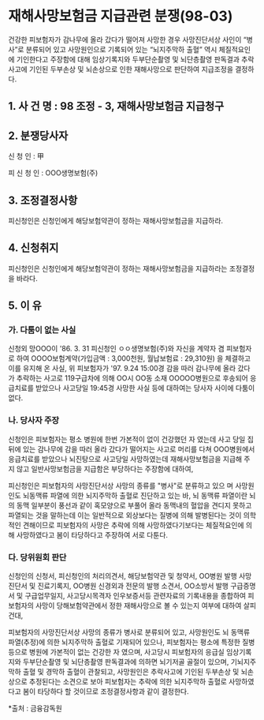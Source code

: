 # 재해사망보험금 지급관련 분쟁(98-03)

건강한 피보험자가 감나무에 올라 갔다가 떨어져 사망한 경우 사망진단서상 사인이 “병사”로 분류되어 있고 사망원인으로 기록되어 있는 “뇌지주막하 출혈” 역시 체질적요인에 기인한다고 주장함에 대해 임상기록지와 두부단순촬영 및 뇌단층촬영 판독결과 추락사고에 기인된 두부손상 및 뇌손상으로 인한 재해사망으로 판단하여 지급조정을 결정하다.


## 1. 사 건 명 : 98 조정 - 3, 재해사망보험금 지급청구


## 2. 분쟁당사자

신   청  인  :  甲

피 신 청 인  :  OOO생명보험(주)


## 3. 조정결정사항
피신청인은 신청인에게 해당보험약관이 정하는 재해사망보험금을 지급하라.


## 4. 신청취지
피신청인은 신청인에게 해당보험약관이 정하는 재해사망보험금을 지급하라는 조정결정을 바라다.


## 5. 이  유

### 가. 다툼이 없는 사실
신청외 망OOO이 '86. 3. 31 피신청인 ㅇㅇ생명보험(주)와 자신을 계약자 겸 피보험자로 하여 OOOO보험계약(가입금액 : 3,000천원, 월납보험료 : 29,310원) 을 체결하고 이를 유지해 온 사실, 위 피보험자가 '97. 9.24 15:00경 감을 따러 감나무에 올라 갔다가 추락하는 사고로 119구급차에 의해 OO시 OO동 소재 OOOOO병원으로 후송되어 응급치료를 받았으나 사고당일 19:45경 사망한 사실 등에  대하여는 당사자 사이에 다툼이 없다.

### 나. 당사자 주장
신청인은 피보험자는 평소 병원에 한번 가본적이 없이 건강했던 자 였는데 사고 당일 집뒤에 있는 감나무에 감을 따러 올라 갔다가 떨어지는 사고로 머리를 다쳐 OOO병원에서 응급치료를 받았으나 뇌진탕으로 사고당일 사망하였는데 재해사망보험금을 지급해 주지 않고 일반사망보험금을 지급함은 부당하다는 주장함에 대하여,

피신청인은 피보험자의 사망진단서상 사망의 종류를 "병사"로 분류하고 있으   며 사망원인도 뇌동맥류 파열에 의한 뇌지주막하 출혈로 진단하고 있는 바, 뇌 동맥류 파열이란 뇌의 동맥 일부분이 풍선과 같이 혹모양으로 부풀어 올라 동맥내의 혈압을 견디지 못하고 파열되는 것을 말하는데 이는 일반적으로 외상보다는 질병에 의해 발병된다는 것이 의학적인 견해이므로 피보험자의 사망은 추락에 의해 사망하였다기보다는 체질적요인에 의해 사망하였다고 봄이 타당하다고 주장하여 서로 다툰다.



### 다. 당위원회 판단
신청인의 신청서, 피신청인의 처리의견서, 해당보험약관 및 청약서, OO병원 발행 사망진단서 및 진료기록지, OO병원 신경외과 전문의 발행 소견서, OO소방서 발행 구급증명서 및 구급업무일지, 사고당시목격자 인우보증서등 관련자료의 기록내용을 종합하여 피보험자의 사망이 당해보험약관에서 정한 재해사망으로 볼 수 있는지 여부에 대하여 살피건대,

피보험자의 사망진단서상 사망의 종류가  병사로 분류되어 있고, 사망원인도 뇌 동맥류 파열(추정)에 의한 뇌지주막하 출혈로 기재되어 있으나, 피보험자는 평소에 특정한 질병 등으로 병원에 가본적이 없는 건강한 자 였으며, 사고당시 피보험자의 응급실 임상기록지와 두부단순촬영 및 뇌단층촬영 판독결과에 의하면 뇌기저골 골절이 있으며, 기뇌지주막하 출혈 및 경막하 출혈이 관찰되고, 사망원인은 추락사고에 기인된 두부손상 및 뇌손상으로 추정된다는 소견으로 보아 피보험자는 추락에 의한 뇌지주막하 출혈로 사망하였다고 봄이 타당하다 할 것이므로 조정결정사항과 같이 결정한다.

*출처 : 금융감독원